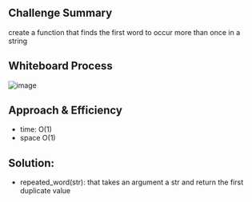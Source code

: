 ## Challenge Summary
 create a function that finds the first word to occur more than once in a string

 ## Whiteboard Process

![image](./assets/hash-map.png)

## Approach & Efficiency

- time: O(1)
- space O(1)

## Solution:
- repeated_word(str): that takes an argument a str and return the first duplicate value